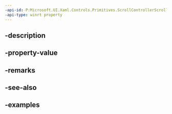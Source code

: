 ```yaml
---
-api-id: P:Microsoft.UI.Xaml.Controls.Primitives.ScrollControllerScrollByRequestedEventArgs.OffsetDelta
-api-type: winrt property
---
```


## -description

## -property-value

## -remarks

## -see-also

## -examples

